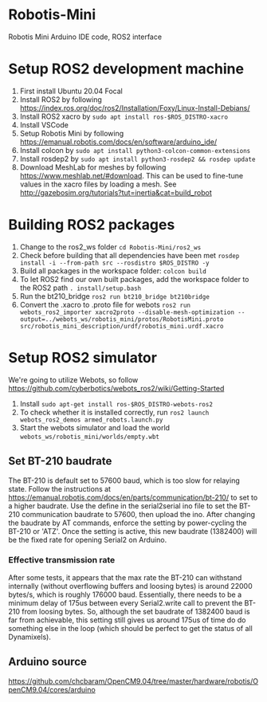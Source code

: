 # Robotis-Mini
Robotis Mini Arduino IDE code, ROS2 interface

# Setup ROS2 development machine

1. First install Ubuntu 20.04 Focal
2. Install ROS2 by following https://index.ros.org/doc/ros2/Installation/Foxy/Linux-Install-Debians/
3. Install ROS2 xacro by `sudo apt install ros-$ROS_DISTRO-xacro`
4. Install VSCode
5. Setup Robotis Mini by following https://emanual.robotis.com/docs/en/software/arduino_ide/
6. Install colcon by `sudo apt install python3-colcon-common-extensions`
7. Install rosdep2 by `sudo apt install python3-rosdep2 && rosdep update`
8. Download MeshLab for meshes by following https://www.meshlab.net/#download. This can be used to fine-tune values in the xacro files by loading a mesh. See http://gazebosim.org/tutorials?tut=inertia&cat=build_robot

# Building ROS2 packages

1. Change to the ros2_ws folder `cd Robotis-Mini/ros2_ws`
2. Check before building that all dependencies have been met `rosdep install -i --from-path src --rosdistro $ROS_DISTRO -y`
3. Build all packages in the workspace folder: `colcon build`
4. To let ROS2 find our own built packages, add the workspace folder to the ROS2 path `. install/setup.bash`
5. Run the bt210_bridge `ros2 run bt210_bridge bt210bridge`
6. Convert the .xacro to .proto file for webots `ros2 run webots_ros2_importer xacro2proto --disable-mesh-optimization --output=../webots_ws/robotis_mini/protos/RobotisMini.proto src/robotis_mini_description/urdf/robotis_mini.urdf.xacro`

# Setup ROS2 simulator
We're going to utilize Webots, so follow https://github.com/cyberbotics/webots_ros2/wiki/Getting-Started

1. Install `sudo apt-get install ros-$ROS_DISTRO-webots-ros2`
2. To check whether it is installed correctly, run `ros2 launch webots_ros2_demos armed_robots.launch.py`
3. Start the webots simulator and load the world `webots_ws/robotis_mini/worlds/empty.wbt`

## Set BT-210 baudrate
The BT-210 is default set to 57600 baud, which is too slow for relaying state.
Follow the instructions at https://emanual.robotis.com/docs/en/parts/communication/bt-210/ to set to a higher baudrate.
Use the define in the serial2serial ino file to set the BT-210 communication baudrate to 57600, then upload the ino.
After changing the baudrate by AT commands, enforce the setting by power-cycling the BT-210 or 'ATZ'. Once the setting is active, this new baudrate (1382400) will be the fixed rate for opening Serial2 on Arduino.

### Effective transmission rate
After some tests, it appears that the max rate the BT-210 can withstand internally (without overflowing buffers and loosing bytes) is around 22000 bytes/s, which is roughly 176000 baud. Essentially, there needs to be a minimum delay of 175us between every Serial2.write call to prevent the BT-210 from loosing bytes. So, although the set baudrate of 1382400 baud is far from achievable, this setting still gives us around 175us of time do do something else in the loop (which should be perfect to get the status of all Dynamixels).

## Arduino source

https://github.com/chcbaram/OpenCM9.04/tree/master/hardware/robotis/OpenCM9.04/cores/arduino

